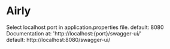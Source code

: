 # Airly
Select localhost port in application.properties file. default: 8080 <br/>
Documentation at: 'http://localhost:{port}/swagger-ui/' <br/>
default: http://localhost:8080/swagger-ui/
